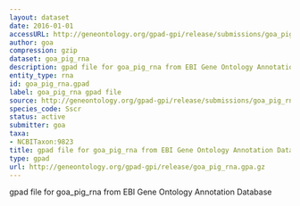 ```yaml
---
layout: dataset
date: 2016-01-01
accessURL: http://geneontology.org/gpad-gpi/release/submissions/goa_pig_rna.gpa.gz
author: goa
compression: gzip
dataset: goa_pig_rna
description: gpad file for goa_pig_rna from EBI Gene Ontology Annotation Database
entity_type: rna
id: goa_pig_rna.gpad
label: goa_pig_rna gpad file
source: http://geneontology.org/gpad-gpi/release/submissions/goa_pig_rna.gpa.gz
species_code: Sscr
status: active
submitter: goa
taxa:
- NCBITaxon:9823
title: gpad file for goa_pig_rna from EBI Gene Ontology Annotation Database
type: gpad
url: http://geneontology.org/gpad-gpi/release/goa_pig_rna.gpa.gz
---
```


gpad file for goa_pig_rna from EBI Gene Ontology Annotation Database